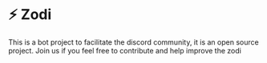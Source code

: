 # ⚡ Zodi

This is a bot project to facilitate the discord community, it is an open source project.
Join us if you feel free to contribute and help improve the zodi
